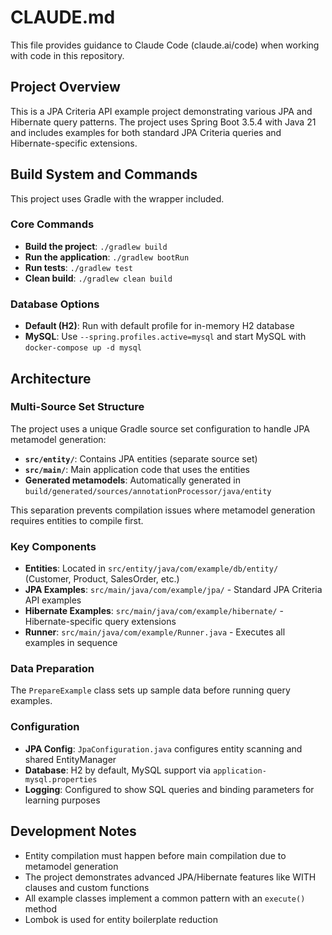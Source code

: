 # CLAUDE.md

This file provides guidance to Claude Code (claude.ai/code) when working with code in this repository.

## Project Overview

This is a JPA Criteria API example project demonstrating various JPA and Hibernate query patterns. The project uses Spring Boot 3.5.4 with Java 21 and includes examples for both standard JPA Criteria queries and Hibernate-specific extensions.

## Build System and Commands

This project uses Gradle with the wrapper included.

### Core Commands
- **Build the project**: `./gradlew build`
- **Run the application**: `./gradlew bootRun`
- **Run tests**: `./gradlew test`
- **Clean build**: `./gradlew clean build`

### Database Options
- **Default (H2)**: Run with default profile for in-memory H2 database
- **MySQL**: Use `--spring.profiles.active=mysql` and start MySQL with `docker-compose up -d mysql`

## Architecture

### Multi-Source Set Structure

The project uses a unique Gradle source set configuration to handle JPA metamodel generation:

- **`src/entity/`**: Contains JPA entities (separate source set)
- **`src/main/`**: Main application code that uses the entities
- **Generated metamodels**: Automatically generated in `build/generated/sources/annotationProcessor/java/entity`

This separation prevents compilation issues where metamodel generation requires entities to compile first.

### Key Components

- **Entities**: Located in `src/entity/java/com/example/db/entity/` (Customer, Product, SalesOrder, etc.)
- **JPA Examples**: `src/main/java/com/example/jpa/` - Standard JPA Criteria API examples
- **Hibernate Examples**: `src/main/java/com/example/hibernate/` - Hibernate-specific query extensions
- **Runner**: `src/main/java/com/example/Runner.java` - Executes all examples in sequence

### Data Preparation

The `PrepareExample` class sets up sample data before running query examples.

### Configuration

- **JPA Config**: `JpaConfiguration.java` configures entity scanning and shared EntityManager
- **Database**: H2 by default, MySQL support via `application-mysql.properties`
- **Logging**: Configured to show SQL queries and binding parameters for learning purposes

## Development Notes

- Entity compilation must happen before main compilation due to metamodel generation
- The project demonstrates advanced JPA/Hibernate features like WITH clauses and custom functions
- All example classes implement a common pattern with an `execute()` method
- Lombok is used for entity boilerplate reduction